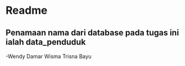 # Readme

## Penamaan nama dari database pada tugas ini ialah data_penduduk


-Wendy Damar Wisma Trisna Bayu